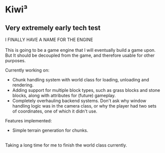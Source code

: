 # Kiwi³
## Very extremely early tech test

I FINALLY HAVE A NAME FOR THE ENGINE
<br/>
<br/>
This is going to be a game engine that I will eventually build a game upon.
But It should be decoupled from the game, and therefore usable for other purposes.

Currently working on:
- Chunk handling system with world class for loading, unloading and rendering.
- Adding support for multiple block types, such as grass blocks and stone blocks, along with attributes for (future) gameplay.
- Completely overhauling backend systems. Don't ask why window handling logic was in the camera class, or why the player had two sets of coordinates, one of which it didn't use.

Features implemented:
- Simple terrain generation for chunks.
<br/>
Taking a long time for me to finish the world class currently.
